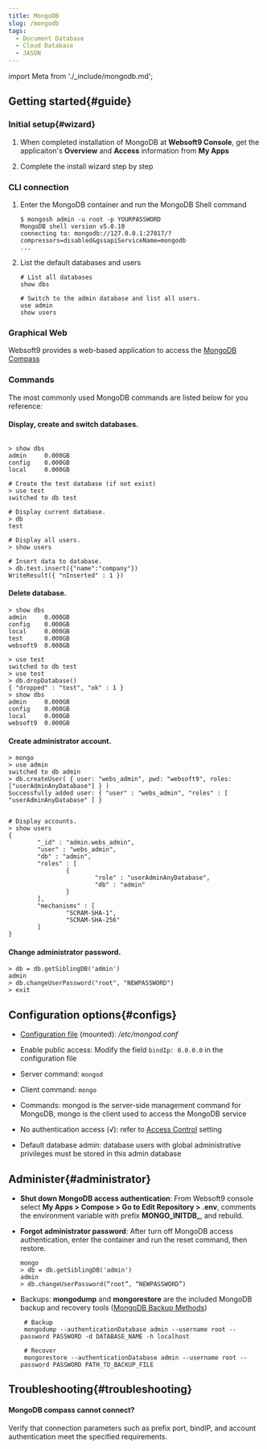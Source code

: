 ```yaml
---
title: MongoDB
slug: /mongodb
tags:
  - Document Database
  - Cloud Database
  - JASON
---
```


import Meta from './_include/mongodb.md';

<Meta name="meta" />

## Getting started{#guide}

### Initial setup{#wizard}

1. When completed installation of MongoDB at **Websoft9 Console**, get the applicaiton's **Overview** and **Access** information from **My Apps**  

2. Complete the install wizard step by step

### CLI connection

1. Enter the MongoDB container and run the MongoDB Shell command
   ~~~
   $ mongosh admin -u root -p YOURPASSWORD
   MongoDB shell version v5.0.10
   connecting to: mongodb://127.0.0.1:27017/?compressors=disabled&gssapiServiceName=mongodb
   ...
   ~~~

2. List the default databases and users
   ```
   # List all databases
   show dbs

   # Switch to the admin database and list all users.
   use admin
   show users
   ```

### Graphical Web 

Websoft9 provides a web-based application to access the [MongoDB Compass](./mongocompass#wizard) 

### Commands

The most commonly used MongoDB commands are listed below for you reference:  

#### Display, create and switch databases. 

```shell

> show dbs
admin     0.000GB
config    0.000GB
local     0.000GB

# Create the test database (if not exist)
> use test
switched to db test

# Display current database.
> db
test

# Display all users. 
> show users

# Insert data to database.
> db.test.insert({"name":"company"})
WriteResult({ "nInserted" : 1 })
```
#### Delete database.
```
> show dbs
admin     0.000GB
config    0.000GB
local     0.000GB
test      0.000GB
websoft9  0.000GB

> use test
switched to db test
> use test
> db.dropDatabase()
{ "dropped" : "test", "ok" : 1 }
> show dbs
admin     0.000GB
config    0.000GB
local     0.000GB
websoft9  0.000GB
```
#### Create administrator  account.

```
> mongo
> use admin
switched to db admin
> db.createUser( { user: "webs_admin", pwd: "websoft9", roles: ["userAdminAnyDatabase"] } )
Successfully added user: { "user" : "webs_admin", "roles" : [ "userAdminAnyDatabase" ] }


# Display accounts.
> show users
{
        "_id" : "admin.webs_admin",
        "user" : "webs_admin",
        "db" : "admin",
        "roles" : [
                {
                        "role" : "userAdminAnyDatabase",
                        "db" : "admin"
                }
        ],
        "mechanisms" : [
                "SCRAM-SHA-1",
                "SCRAM-SHA-256"
        ]
}
```
#### Change administrator password. 

  ```
  > db = db.getSiblingDB('admin')
  admin
  > db.changeUserPassword("root", "NEWPASSWORD")
  > exit
  ```

## Configuration options{#configs}

- [Configuration file](https://docs.mongodb.com/v4.0/reference/configuration-options/#conf-file) (mounted): */etc/mongod.conf*  

- Enable public access: Modify the field `bindIp: 0.0.0.0` in the configuration file

- Server command: `mongod`

- Client command: `mongo`

- Commands: mongod is the server-side management command for MongoDB, mongo is the client used to access the MongoDB service

- No authentication access (√): refer to [Access Control](https://docs.mongodb.com/manual/tutorial/enable-authentication/) setting

- Default database admin: database users with global administrative privileges must be stored in this admin database

## Administer{#administrator}

- **Shut down MongoDB access authentication**: From Websoft9 console select **My Apps > Compose > Go to Edit Repository > .env**, comments the environment variable with prefix  **MONGO_INITDB_**, and rebuild.

- **Forgot administrator password**: After turn off MongoDB access authentication, enter the container and run the reset command, then restore. 
   ```
   mongo
   > db = db.getSiblingDB('admin')
   admin
   > db.changeUserPassword(“root”, “NEWPASSWORD”)
   ```

- Backups: **mongodump** and **mongorestore** are the included MongoDB backup and recovery tools ([MongoDB Backup Methods](https://docs.mongodb.com/manual/core/backups/))
  ```
   # Backup
   mongodump --authenticationDatabase admin --username root --password PASSWORD -d DATABASE_NAME -h localhost

   # Recover
   mongorestore --authenticationDatabase admin --username root --password PASSWORD PATH_TO_BACKUP_FILE
  ```

## Troubleshooting{#troubleshooting}

#### MongoDB compass cannot connect?

Verify that connection parameters such as prefix port, bindIP, and account authentication meet the specified requirements.
